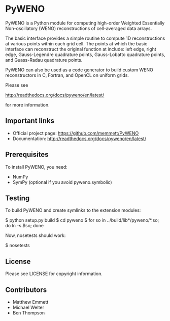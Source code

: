 PyWENO
======

PyWENO is a Python module for computing high-order Weighted
Essentially Non-oscillatory (WENO) reconstructions of cell-averaged
data arrays.

The basic interface provides a simple routine to compute 1D
reconstructions at various points within each grid cell.  The points
at which the basic interface can reconstruct the original function at
include: left edge, right edge, Gauss-Legendre quadrature points,
Gauss-Lobatto quadrature points, and Guass-Radau quadrature points.

PyWENO can also be used as a code generator to build custom WENO
reconstructors in C, Fortran, and OpenCL on uniform grids.

Please see

  http://readthedocs.org/docs/pyweno/en/latest/

for more information.


Important links
---------------

  * Official project page: https://github.com/memmett/PyWENO
  * Documentation: http://readthedocs.org/docs/pyweno/en/latest/


Prerequisites
-------------

To install PyWENO, you need:

  * NumPy
  * SymPy    (optional if you avoid pyweno.symbolic)


Testing
-------

To build PyWENO and create symlinks to the extension modules:

  $ python setup.py build
  $ cd pyweno
  $ for so in ../build/lib*/pyweno/*.so; do ln -s $so; done

Now, nosetests should work:

  $ nosetests


License
-------

Please see LICENSE for copyright information.


Contributors
------------

* Matthew Emmett
* Michael Welter
* Ben Thompson
